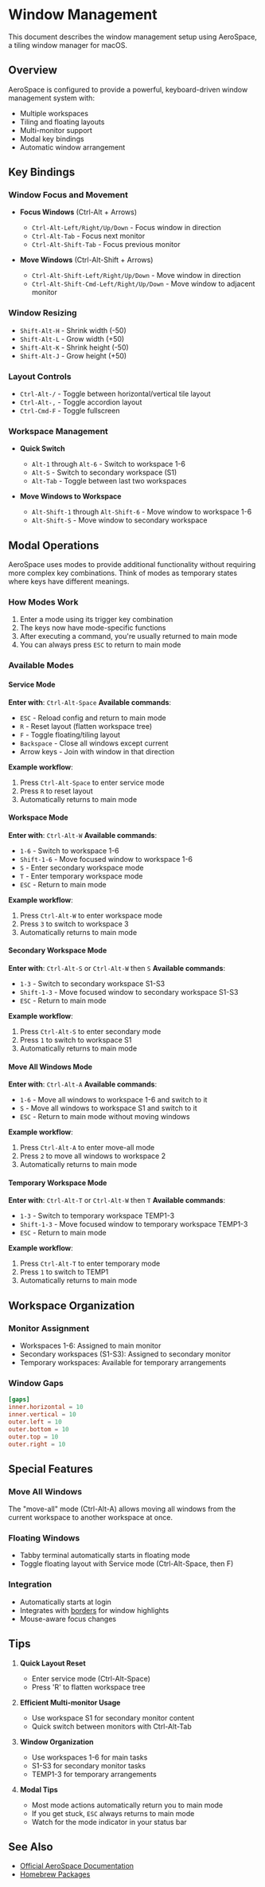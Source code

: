 # Window Management

This document describes the window management setup using AeroSpace, a tiling window manager for macOS.

## Overview

AeroSpace is configured to provide a powerful, keyboard-driven window management system with:
- Multiple workspaces
- Tiling and floating layouts
- Multi-monitor support
- Modal key bindings
- Automatic window arrangement

## Key Bindings

### Window Focus and Movement
- **Focus Windows** (Ctrl-Alt + Arrows)
  - `Ctrl-Alt-Left/Right/Up/Down` - Focus window in direction
  - `Ctrl-Alt-Tab` - Focus next monitor
  - `Ctrl-Alt-Shift-Tab` - Focus previous monitor

- **Move Windows** (Ctrl-Alt-Shift + Arrows)
  - `Ctrl-Alt-Shift-Left/Right/Up/Down` - Move window in direction
  - `Ctrl-Alt-Shift-Cmd-Left/Right/Up/Down` - Move window to adjacent monitor

### Window Resizing
- `Shift-Alt-H` - Shrink width (-50)
- `Shift-Alt-L` - Grow width (+50)
- `Shift-Alt-K` - Shrink height (-50)
- `Shift-Alt-J` - Grow height (+50)

### Layout Controls
- `Ctrl-Alt-/` - Toggle between horizontal/vertical tile layout
- `Ctrl-Alt-,` - Toggle accordion layout
- `Ctrl-Cmd-F` - Toggle fullscreen

### Workspace Management
- **Quick Switch**
  - `Alt-1` through `Alt-6` - Switch to workspace 1-6
  - `Alt-S` - Switch to secondary workspace (S1)
  - `Alt-Tab` - Toggle between last two workspaces

- **Move Windows to Workspace**
  - `Alt-Shift-1` through `Alt-Shift-6` - Move window to workspace 1-6
  - `Alt-Shift-S` - Move window to secondary workspace

## Modal Operations

AeroSpace uses modes to provide additional functionality without requiring more complex key combinations. Think of modes as temporary states where keys have different meanings.

### How Modes Work
1. Enter a mode using its trigger key combination
2. The keys now have mode-specific functions
3. After executing a command, you're usually returned to main mode
4. You can always press `ESC` to return to main mode

### Available Modes

#### Service Mode
**Enter with**: `Ctrl-Alt-Space`
**Available commands**:
- `ESC` - Reload config and return to main mode
- `R` - Reset layout (flatten workspace tree)
- `F` - Toggle floating/tiling layout
- `Backspace` - Close all windows except current
- Arrow keys - Join with window in that direction

**Example workflow**:
1. Press `Ctrl-Alt-Space` to enter service mode
2. Press `R` to reset layout
3. Automatically returns to main mode

#### Workspace Mode
**Enter with**: `Ctrl-Alt-W`
**Available commands**:
- `1-6` - Switch to workspace 1-6
- `Shift-1-6` - Move focused window to workspace 1-6
- `S` - Enter secondary workspace mode
- `T` - Enter temporary workspace mode
- `ESC` - Return to main mode

**Example workflow**:
1. Press `Ctrl-Alt-W` to enter workspace mode
2. Press `3` to switch to workspace 3
3. Automatically returns to main mode

#### Secondary Workspace Mode
**Enter with**: `Ctrl-Alt-S` or `Ctrl-Alt-W` then `S`
**Available commands**:
- `1-3` - Switch to secondary workspace S1-S3
- `Shift-1-3` - Move focused window to secondary workspace S1-S3
- `ESC` - Return to main mode

**Example workflow**:
1. Press `Ctrl-Alt-S` to enter secondary mode
2. Press `1` to switch to workspace S1
3. Automatically returns to main mode

#### Move All Windows Mode
**Enter with**: `Ctrl-Alt-A`
**Available commands**:
- `1-6` - Move all windows to workspace 1-6 and switch to it
- `S` - Move all windows to workspace S1 and switch to it
- `ESC` - Return to main mode without moving windows

**Example workflow**:
1. Press `Ctrl-Alt-A` to enter move-all mode
2. Press `2` to move all windows to workspace 2
3. Automatically returns to main mode

#### Temporary Workspace Mode
**Enter with**: `Ctrl-Alt-T` or `Ctrl-Alt-W` then `T`
**Available commands**:
- `1-3` - Switch to temporary workspace TEMP1-3
- `Shift-1-3` - Move focused window to temporary workspace TEMP1-3
- `ESC` - Return to main mode

**Example workflow**:
1. Press `Ctrl-Alt-T` to enter temporary mode
2. Press `1` to switch to TEMP1
3. Automatically returns to main mode

## Workspace Organization

### Monitor Assignment
- Workspaces 1-6: Assigned to main monitor
- Secondary workspaces (S1-S3): Assigned to secondary monitor
- Temporary workspaces: Available for temporary arrangements

### Window Gaps
```toml
[gaps]
inner.horizontal = 10
inner.vertical = 10
outer.left = 10
outer.bottom = 10
outer.top = 10
outer.right = 10
```

## Special Features

### Move All Windows
The "move-all" mode (Ctrl-Alt-A) allows moving all windows from the current workspace to another workspace at once.

### Floating Windows
- Tabby terminal automatically starts in floating mode
- Toggle floating layout with Service mode (Ctrl-Alt-Space, then F)

### Integration
- Automatically starts at login
- Integrates with [borders](https://github.com/nikitabobko/AeroSpace#installation) for window highlights
- Mouse-aware focus changes

## Tips

1. **Quick Layout Reset**
   - Enter service mode (Ctrl-Alt-Space)
   - Press 'R' to flatten workspace tree

2. **Efficient Multi-monitor Usage**
   - Use workspace S1 for secondary monitor content
   - Quick switch between monitors with Ctrl-Alt-Tab

3. **Window Organization**
   - Use workspaces 1-6 for main tasks
   - S1-S3 for secondary monitor tasks
   - TEMP1-3 for temporary arrangements

4. **Modal Tips**
   - Most mode actions automatically return you to main mode
   - If you get stuck, `ESC` always returns to main mode
   - Watch for the mode indicator in your status bar

## See Also
- [Official AeroSpace Documentation](https://nikitabobko.github.io/AeroSpace/guide)
- [Homebrew Packages](homebrew-packages.md) 